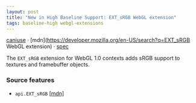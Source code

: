 ```yaml
---
layout: post
title: "New in High Baseline Support: EXT_sRGB WebGL extension"
tags: baseline-high webgl-extensions
---
```


[caniuse](https://caniuse.com/?search=ext-srgb) · [mdn](https://developer.mozilla.org/en-US/search?q=EXT_sRGB WebGL extension) · [spec](https://registry.khronos.org/webgl/extensions/EXT_sRGB/)

The `EXT_sRGB` extension for WebGL 1.0 contexts adds sRGB support to textures and framebuffer objects.

### Source features

- ``api.EXT_sRGB`` [[mdn]](https://developer.mozilla.org/en-US/search?q=api.EXT_sRGB)

